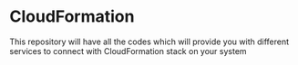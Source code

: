 # CloudFormation
This repository will have all the codes which will provide you with different services to connect with CloudFormation stack on your system
